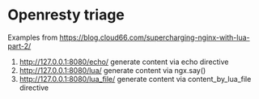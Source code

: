 # Openresty triage

Examples from https://blog.cloud66.com/supercharging-nginx-with-lua-part-2/

1. http://127.0.0.1:8080/echo/ generate content via echo directive
2. http://127.0.0.1:8080/lua/ generate content via ngx.say()
3. http://127.0.0.1:8080/lua_file/ generate content via content_by_lua_file directive